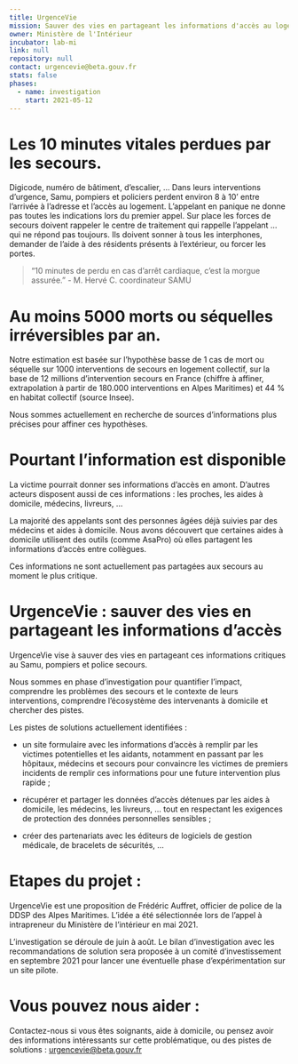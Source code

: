 ```yaml
---
title: UrgenceVie
mission: Sauver des vies en partageant les informations d'accès au logement
owner: Ministère de l'Intérieur
incubator: lab-mi
link: null
repository: null
contact: urgencevie@beta.gouv.fr
stats: false
phases:
  - name: investigation
    start: 2021-05-12
---
```

# Les 10 minutes vitales perdues par les secours.

Digicode, numéro de bâtiment, d’escalier, … Dans leurs interventions d’urgence, Samu, pompiers et  policiers perdent environ 8 à 10’ entre l’arrivée à l’adresse et l’accès au
logement.  L’appelant en panique ne donne pas toutes les indications lors du premier appel. Sur place les forces de secours doivent rappeler le centre de traitement qui rappelle l’appelant …
qui ne répond pas toujours. Ils doivent sonner à tous les interphones, demander de l’aide à des résidents présents à l’extérieur, ou forcer les portes. 

> “10 minutes de perdu en cas d’arrêt cardiaque, c’est la morgue assurée.” - M. Hervé C. coordinateur SAMU

# Au moins 5000 morts ou séquelles irréversibles par an.

Notre estimation  est basée sur  l’hypothèse basse de 1 cas de mort ou séquelle sur 1000 interventions de secours en logement collectif, sur la base de 12 millions d’intervention
secours en France (chiffre à affiner, extrapolation à partir de 180.000 interventions en Alpes Maritimes) et 44 % en habitat collectif (source Insee).

Nous sommes actuellement en recherche de sources d’informations plus précises pour affiner ces hypothèses.

# Pourtant l’information est disponible

La victime pourrait donner ses informations d’accès en amont. D’autres acteurs disposent aussi de ces informations : les proches, les aides à domicile, médecins, livreurs, … 

La majorité des appelants sont des personnes âgées déjà suivies par des médecins et aides à domicile. Nous avons découvert que certaines aides à domicile utilisent des outils (comme AsaPro) où
elles partagent les informations d’accès entre collègues. 

Ces informations ne sont  actuellement pas partagées aux secours au moment le plus critique.

# UrgenceVie : sauver des vies en partageant les informations d’accès

UrgenceVie vise à sauver des vies en partageant ces informations critiques au Samu, pompiers et police secours. 

Nous sommes en phase d’investigation pour quantifier l’impact, comprendre les problèmes des secours et le contexte de leurs interventions, comprendre l’écosystème des intervenants à
domicile et chercher des pistes. 

Les pistes de solutions actuellement identifiées : 

* un site formulaire avec les informations d’accès à remplir par  les victimes potentielles et les aidants, notamment en passant par les hôpitaux, médecins et secours pour convaincre les  victimes de
  		premiers incidents de remplir ces informations pour une future intervention plus rapide ;
  	
* récupérer et partager les données d’accès détenues par les aides à domicile, les médecins, les livreurs, … tout en	respectant les exigences de protection des données personnelles
  		sensibles ;
  	
* créer des partenariats avec les éditeurs de logiciels de gestion médicale, de bracelets de sécurités, …

# Etapes du projet :

UrgenceVie est une proposition de Frédéric Auffret, officier de police de la DDSP des Alpes Maritimes. L’idée a été sélectionnée lors de
l’appel à intrapreneur du  Ministère de l’intérieur en mai 2021. 

L’investigation se déroule de juin à août. Le bilan d’investigation avec les recommandations de solution sera proposée à un comité
d’investissement en septembre 2021 pour lancer une éventuelle phase d’expérimentation sur un site pilote.

# Vous pouvez nous aider :

Contactez-nous si vous êtes soignants, aide à domicile, ou pensez avoir des informations intéressants sur cette problématique, ou des pistes de solutions : [urgencevie@beta.gouv.fr](mailto:urgencevie@beta.gouv.fr)